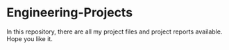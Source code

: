 # Engineering-Projects

In this repository, there are all my project files and project reports available.
Hope you like it.
